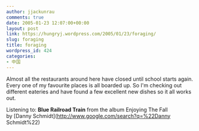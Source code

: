 ```yaml
---
author: jjackunrau
comments: true
date: 2005-01-23 12:07:00+00:00
layout: post
link: https://hungryj.wordpress.com/2005/01/23/foraging/
slug: foraging
title: foraging
wordpress_id: 424
categories:
- 中国
---
```


Almost all the restaurants around here have closed until school starts again.  Every one of my favourite places is all boarded up.  So I'm checking out different eateries and have found a few excellent new dishes so it all works out.  
  
Listening to: **Blue Railroad Train** from the album Enjoying The Fall   
by [Danny Schmidt](http://www.google.com/search?q=%22Danny Schmidt%22)
